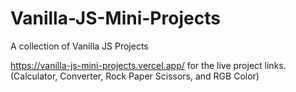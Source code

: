 # Vanilla-JS-Mini-Projects
A collection of Vanilla JS Projects

https://vanilla-js-mini-projects.vercel.app/ for the live project links.
(Calculator, Converter, Rock Paper Scissors, and RGB Color)

